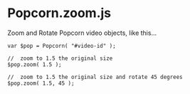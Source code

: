 # Popcorn.zoom.js


Zoom and Rotate Popcorn video objects, like this...

	var $pop = Popcorn( "#video-id" );

	//	zoom to 1.5 the original size
	$pop.zoom( 1.5 );

	//	zoom to 1.5 the original size and rotate 45 degrees
	$pop.zoom( 1.5, 45 );



